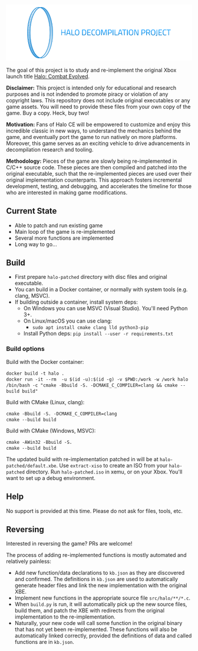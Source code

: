 ![Halo Decompilation Project](logo.png)

The goal of this project is to study and re-implement the original Xbox launch title [Halo: Combat Evolved](https://en.wikipedia.org/wiki/Halo:_Combat_Evolved).

**Disclaimer:** This project is intended only for educational and research purposes and is not indended to promote piracy or violation of any copyright laws. This repository does not include original executables or any game assets. You will need to provide these files from your own copy of the game. Buy a copy. Heck, buy two!

**Motivation:** Fans of Halo CE will be empowered to customize and enjoy this incredible classic in new ways, to understand the mechanics behind the game, and eventually port the game to run natively on more platforms. Moreover, this game serves as an exciting vehicle to drive advancements in decompilation research and tooling.

**Methodology:** Pieces of the game are slowly being re-implemented in C/C++ source code. These pieces are then compiled and patched into the original executable, such that the re-implemented pieces are used over their original implementation counterparts. This approach fosters incremental development, testing, and debugging, and accelerates the timeline for those who are interested in making game modifications.

Current State
-------------
- Able to patch and run existing game
- Main loop of the game is re-implemented
- Several more functions are implemented
- Long way to go...

Build
-----
* First prepare `halo-patched` directory with disc files and original executable.
* You can build in a Docker container, or normally with system tools (e.g. clang, MSVC).
* If building outside a container, install system deps:
  * On Windows you can use MSVC (Visual Studio). You'll need Python 3+.
  * On Linux/macOS you can use clang:
    * `sudo apt install cmake clang lld python3-pip`
  * Install Python deps: `pip install --user -r requirements.txt`

### Build options

Build with the Docker container:
```
docker build -t halo .
docker run -it --rm  -u $(id -u):$(id -g) -v $PWD:/work -w /work halo /bin/bash -c "cmake -Bbuild -S. -DCMAKE_C_COMPILER=clang && cmake --build build"
```

Build with CMake (Linux, clang):
```
cmake -Bbuild -S. -DCMAKE_C_COMPILER=clang
cmake --build build
```

Build with CMake (Windows, MSVC):
```
cmake -AWin32 -Bbuild -S.
cmake --build build
```

The updated build with re-implementation patched in will be at `halo-patched/default.xbe`. Use `extract-xiso` to create an ISO from your `halo-patched` directory. Run `halo-patched.iso` in xemu, or on your Xbox. You'll want to set up a debug environment.

Help
----
No support is provided at this time. Please do not ask for files, tools, etc.

Reversing
---------
Interested in reversing the game? PRs are welcome!

The process of adding re-implemented functions is mostly automated and relatively painless:
* Add new function/data declarations to `kb.json` as they are discovered and confirmed. The definitions in `kb.json` are used to automatically generate header files and link the new implementation with the original XBE.
* Implement new functions in the appropriate source file `src/halo/**/*.c`.
* When `build.py` is run, it will automatically pick up the new source files, build them, and patch the XBE with redirects from the original implementation to the re-implementation.
* Naturally, your new code will call some function in the original binary that has not yet been re-implemented. These functions will also be automatically linked correctly, provided the definitions of data and called functions are in `kb.json`.
